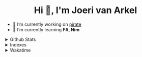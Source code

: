 <h1 align="center">Hi 👋, I'm Joeri van Arkel</h1>

- 🔭 I’m currently working on [pirate](https://github.com/piratelang/pirate)
- 🌱 I’m currently learning **F#, Nim**

<details>
  <summary>Github Stats</summary>
  
![](http://github-profile-summary-cards.vercel.app/api/cards/profile-details?username=joerivanarkel&theme=github_dark)
![](http://github-profile-summary-cards.vercel.app/api/cards/repos-per-language?username=joerivanarkel&theme=github_dark)
![](http://github-profile-summary-cards.vercel.app/api/cards/most-commit-language?username=joerivanarkel&theme=github_dark)
![](http://github-profile-summary-cards.vercel.app/api/cards/stats?username=joerivanarkel&theme=github_dark)
![](http://github-profile-summary-cards.vercel.app/api/cards/productive-time?username=joerivanarkel&theme=github_dark&utcOffset=1)
</details>

<details>
  <summary>Indexes</summary>
  
#### [AZ-204](AZ204.md)
<!--#### [PCAP-31](PCAP-31.md))-->
<!--#### [Others](Others.md)-->
</details>

<details>
  <summary>Wakatime</summary>
  
![Wakatime](https://wakatime.com/share/@joerivanarkel/f129c2da-f5f1-4d17-8068-0a77be40bd52.svg)
</details>


